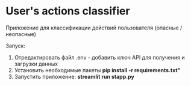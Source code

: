 # User's actions classifier

Приложение для классификации действий пользователя (опасные / неопасные)

Запуск:
1. Отредактировать файл .env - добавить ключ API для получения и загрузки данных
2. Установить необходимые пакеты **pip install -r requirements.txt"**
3. Запустить приложение: **streamlit run stapp.py**

